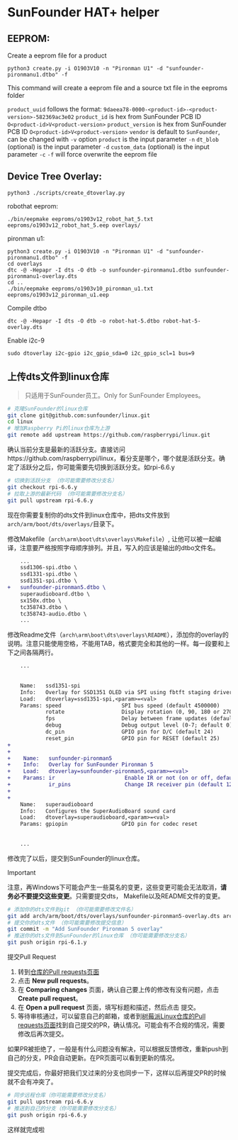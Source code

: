 # SunFounder HAT+ helper

## EEPROM:

Create a eeprom file for a product
```
python3 create.py -i O1903V10 -n "Pironman U1" -d "sunfounder-pironmanu1.dtbo" -f
```
This command will create a eeprom file and a source txt file in the eeproms folder

`product_uuid` follows the format: `9daeea78-0000-<product-id>-<product-version>-582369ac3e02`
`product_id` is hex from SunFounder PCB ID `O<product-id>V<product-version>`
`product_version` is hex from SunFounder PCB ID `O<product-id>V<product-version>`
`vendor` is default to `SunFounder`, can be changed with `-v` option
`product` is the input parameter `-n`
`dt_blob` (optional) is the input parameter `-d`
`custom_data` (optional) is the input parameter `-c`
`-f` will force overwrite the eeprom file

## Device Tree Overlay:

```
python3 ./scripts/create_dtoverlay.py 
```

robothat eeprom:
```
./bin/eepmake eeproms/o1903v12_robot_hat_5.txt eeproms/o1903v12_robot_hat_5.eep overlays/
```

pironman u1:
```
python3 create.py -i O1903V10 -n "Pironman U1" -d "sunfounder-pironmanu1.dtbo" -f
cd overlays
dtc -@ -Hepapr -I dts -O dtb -o sunfounder-pironmanu1.dtbo sunfounder-pironmanu1-overlay.dts
cd ..
./bin/eepmake eeproms/o1903v10_pironman_u1.txt eeproms/o1903v12_pironman_u1.eep
```

Compile dtbo
```
dtc -@ -Hepapr -I dts -O dtb -o robot-hat-5.dtbo robot-hat-5-overlay.dts
```

Enable i2c-9

```
sudo dtoverlay i2c-gpio i2c_gpio_sda=0 i2c_gpio_scl=1 bus=9
```

## 上传dts文件到linux仓库

> 只适用于SunFounder员工。Only for SunFounder Employees。

```bash
# 克隆SunFounder的linux仓库
git clone git@github.com:sunfounder/linux.git
cd linux
# 增加Raspberry Pi的linux仓库为上游
git remote add upstream https://github.com/raspberrypi/linux.git
```

确认当前分支是最新的活跃分支。直接访问https://github.com/raspberrypi/linux，看分支是哪个，哪个就是活跃分支。确定了活跃分之后，你可能需要先切换到活跃分支。如rpi-6.6.y
```bash
# 切换到活跃分支 （你可能需要修改分支名）
git checkout rpi-6.6.y
# 拉取上游的最新代码 （你可能需要修改分支名）
git pull upstream rpi-6.6.y
```

现在你需要复制你的dts文件到linux仓库中，把dts文件放到`arch/arm/boot/dts/overlays/`目录下。

修改Makefile（`arch\arm\boot\dts\overlays\Makefile`）, 让他可以被一起编译，注意要严格按照字母顺序排列。并且，写入的应该是输出的dtbo文件名。

```diff
    ...
	ssd1306-spi.dtbo \
	ssd1331-spi.dtbo \
	ssd1351-spi.dtbo \
+	sunfounder-pironman5.dtbo \
	superaudioboard.dtbo \
	sx150x.dtbo \
	tc358743.dtbo \
	tc358743-audio.dtbo \
    ...
```

修改Readme文件（`arch\arm\boot\dts\overlays\README`），添加你的overlay的说明。注意只能使用空格，不能用TAB，格式要完全和其他的一样。每一段要和上下之间各隔两行。

```diff
    ...
    
    
    Name:   ssd1351-spi
    Info:   Overlay for SSD1351 OLED via SPI using fbtft staging driver.
    Load:   dtoverlay=ssd1351-spi,<param>=<val>
    Params: speed                   SPI bus speed (default 4500000)
            rotate                  Display rotation (0, 90, 180 or 270; default 0)
            fps                     Delay between frame updates (default 25)
            debug                   Debug output level (0-7; default 0)
            dc_pin                  GPIO pin for D/C (default 24)
            reset_pin               GPIO pin for RESET (default 25)
+    
+    
+    Name:   sunfounder-pironman5
+    Info:   Overlay for SunFounder Pironman 5
+    Load:   dtoverlay=sunfounder-pironman5,<param>=<val>
+    Params: ir                      Enable IR or not (on or off, default on)
+            ir_pins                 Change IR receiver pin (default 12)
+    
+    
    Name:   superaudioboard
    Info:   Configures the SuperAudioBoard sound card
    Load:   dtoverlay=superaudioboard,<param>=<val>
    Params: gpiopin                 GPIO pin for codec reset
    
    
    ...
```

修改完了以后，提交到SunFounder的linux仓库。

> [!IMPORTANT]
> 注意，再Windows下可能会产生一些莫名的变更，这些变更可能会无法取消，**请务必不要提交这些变更**。只需要提交dts， Makefile以及README文件的变更。

```bash
# 添加你的dts文件到git （你可能需要修改文件名）
git add arch/arm/boot/dts/overlays/sunfounder-pironman5-overlay.dts arch/arm/boot/dts/overlays/Makefile arch/arm/boot/dts/overlays/README
# 提交你的dts文件 （你可能需要修改提交信息）
git commit -m "Add SunFounder Pironman 5 overlay"
# 推送你的dts文件到SunFounder的linux仓库 （你可能需要修改分支名）
git push origin rpi-6.1.y
```

提交Pull Request
1. 转到[仓库的Pull requests页面](https://github.com/sunfounder/linux/pulls)
2. 点击 **New pull requests**。
3. 在 **Comparing changes** 页面，确认自己要上传的修改有没有问题，点击 **Create pull request**。
4. 在 **Open a pull request** 页面，填写标题和描述，然后点击 提交。
5. 等待审核通过，可以留意自己的邮箱，或者到[树莓派Linux仓库的Pull requests页面](https://github.com/raspberrypi/linux/pulls)找到自己提交的PR，确认情况。可能会有不合规的情况，需要修改后再次提交。

如果PR被拒绝了，一般是有什么问题没有解决，可以根据反馈修改，重新push到自己的分支，PR会自动更新。在PR页面可以看到更新的情况。

提交完成后，你最好把我们叉过来的分支也同步一下，这样以后再提交PR的时候就不会有冲突了。

```bash
# 同步远程仓库（你可能需要修改分支名）
git pull upstream rpi-6.6.y
# 推送到自己的分支（你可能需要修改分支名）
git push origin rpi-6.6.y
```

这样就完成啦